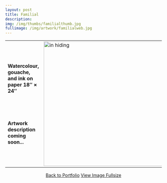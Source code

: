```yaml
---
layout: post
title: Familial
description:
img: /img/thumbs/familialthumb.jpg
fullimage: /img/artwork/familialweb.jpg
---
```


<table>
  <colgroup>
      <col style="width:50%"/>
      <col style="width:50%"/>
  </colgroup>
  <tr>
  <td><h4>Watercolour, gouache, and ink on paper 18&Prime; &times; 24&Prime;</h4><br/><br/><h4>Artwork description coming soon...</h4></td>
    <td rowspan="2"><img src="{{ page.fullimage | prepend: site.baseurl | prepend: site.url }}" alt="in hiding" width="400" title="In Hiding"></td>
  </tr>
</table>



<center>
  <a href="{{ site.url }}/portfolio" class="button">Back to Portfolio</a>
  <a href="{{ page.fullimage }}" class="button">View Image Fullsize</a>
</center>
